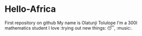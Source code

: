 # Hello-Africa
First repository on github
My name is Olatunji Tolulope
I'm a 300l mathematics student
I love :trying out new things: :sleeping:, :music:.
